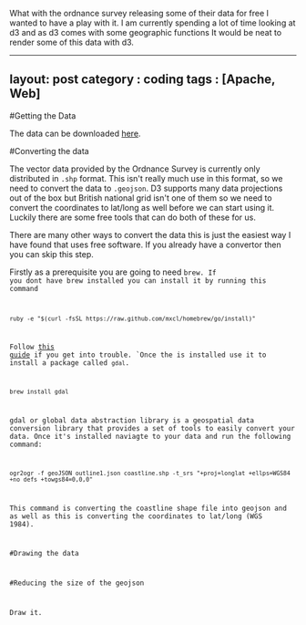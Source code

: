 
What with the ordnance survey releasing some of their data for free I wanted to have a play with it. I am currently spending a lot of time looking at d3 and as d3 comes with some geographic functions It would be neat to render some of this data with d3.

---
layout: post
category : coding
tags : [Apache, Web]
---


#Getting the Data

The data can be downloaded [here]().

#Converting the data

The vector data provided by the Ordnance Survey is currently only distributed in <code>.shp</code> format. This isn't really much use in this format, so we need to convert the data to <code>.geojson</code>. D3 supports many data projections out of the box but British national grid isn't one of them so we need to convert the coordinates to lat/long as well before we can start using it. Luckily there are some free tools that can do both of these for us. 

<div>
There are many other ways to convert the data this is just the easiest way I have found that uses free software. If you already have a convertor then you can skip this step.
</div>

Firstly as a prerequisite you are going to need <code>brew</codd>. If you dont have brew installed you can install it by running this command

	ruby -e "$(curl -fsSL https://raw.github.com/mxcl/homebrew/go/install)"

Follow [this guide](http://coolestguidesontheplanet.com/setting-up-os-x-mavericks-and-homebrew/) if you get into trouble. `Once the is installed use it to install a package called <code>gdal</code>.

	brew install gdal

gdal or global data abstraction library is a geospatial data conversion library that provides a set of tools to easily convert your data. Once it's installed naviagte to your data and run the following command:

	ogr2ogr -f geoJSON outline1.json coastline.shp -t_srs "+proj=longlat +ellps=WGS84 +no_defs +towgs84=0,0,0"

This command is converting the coastline shape file into geojson and as well as this is converting the coordinates to lat/long (WGS 1984).


#Drawing the data


#Reducing the size of the geojson


Draw it.

